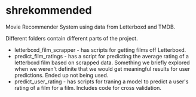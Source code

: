 # shrekommended
Movie Recommender System using data from Letterboxd and TMDB.

Different folders contain different parts of the project.

* letterboxd_film_scrapper - has scripts for getting films off Letterboxd.
* predict_film_ratings - has a script for predicting the average rating of a letterboxd film based on scrapped data. Something we briefly explored when we weren't definite that we would get meaningful results for user predictions. Ended up not being used.
* predict_user_rating - has scripts for traning a model to predict a user's rating of a film for a film. Includes code for cross validation.
